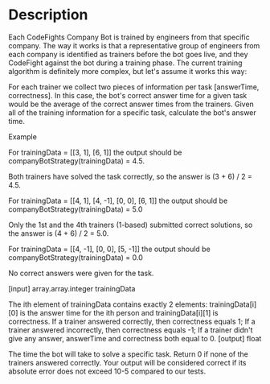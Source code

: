 # Description
Each CodeFights Company Bot is trained by engineers from that specific company. The way it works is that a representative group of engineers from each company is identified as trainers before the bot goes live, and they CodeFight against the bot during a training phase. The current training algorithm is definitely more complex, but let's assume it works this way:

For each trainer we collect two pieces of information per task [answerTime, correctness]. In this case, the bot's correct answer time for a given task would be the average of the correct answer times from the trainers. Given all of the training information for a specific task, calculate the bot's answer time.

Example

For trainingData = [[3, 1],                 [6, 1]] the output should be companyBotStrategy(trainingData) = 4.5.

Both trainers have solved the task correctly, so the answer is (3 + 6) / 2 = 4.5.

For trainingData = [[4, 1],                 [4, -1],                 [0, 0],                 [6, 1]] the output should be companyBotStrategy(trainingData) = 5.0

Only the 1st and the 4th trainers (1-based) submitted correct solutions, so the answer is (4 + 6) / 2 = 5.0.

For trainingData = [[4, -1],                 [0, 0],                 [5, -1]] the output should be companyBotStrategy(trainingData) = 0.0

No correct answers were given for the task.

[input] array.array.integer trainingData

The ith element of trainingData contains exactly 2 elements: trainingData[i][0] is the answer time for the ith person and trainingData[i][1] is correctness. If a trainer answered correctly, then correctness equals 1; If a trainer answered incorrectly, then correctness equals -1; If a trainer didn't give any answer, answerTime and correctness both equal to 0. [output] float

The time the bot will take to solve a specific task. Return 0 if none of the trainers answered correctly. Your output will be considered correct if its absolute error does not exceed 10-5 compared to our tests.
